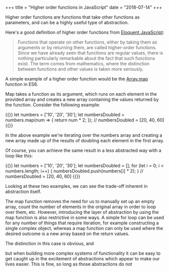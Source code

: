 +++
title = "Higher order functions in JavaScript"
date = "2018-07-14"
+++

Higher order functions are functions that take other functions as parameters, and can be a highly useful type of abstraction.

Here's a good definition of higher order functions from [Eloquent JavaScript](https://eloquentjavascript.net/05_higher_order.html):

>Functions that operate on other functions, either by taking them as arguments or by returning them, are called higher-order functions. Since we have already seen that functions are regular values, there is nothing particularly remarkable about the fact that such functions exist. The term comes from mathematics, where the distinction between functions and other values is taken more seriously.

A simple example of a higher order function would be the [Array.map](https://developer.mozilla.org/en-US/docs/Web/JavaScript/Reference/Global_Objects/Array/map) function in ES6.

Map takes a function as its argument, which runs on each element in the provided array and creates a new array containing the values returned by the function. Consider the following example:

{{<highlight js>}}
let numbers = ['10', '20', '30'];
let numbersDoubled = numbers.map(num => {
  return num * 2;
});
// numbersDoubled = [20, 40, 60]
{{</highlight>}}

In the above example we're iterating over the numbers array and creating a new array made up of the results of doubling each element in the first array.

Of course, you can achieve the same result in a less abstracted way with a loop like this:

{{<highlight js>}}
let numbers = ['10', '20', '30'];
let numbersDoubled = [];
for (let i = 0; i < numbers.length; i++) {
  numbersDoubled.push(numbers[i] * 2);
}
// numbersDoubled = [20, 40, 60]
{{</highlight>}}

Looking at these two examples, we can see the trade-off inherent in abstraction itself.

The map function removes the need for us to manually set up an empty array, count the number of elements in the original array in order to loop over them, etc. However, introducing the layer of abstraction by using the map function is also restrictive in some ways. A simple for loop can be used for any number of things that require iteration, for example constructing a single complex object, whereas a map function can only be used where the desired outcome is a new array based on the return values.

The distinction in this case is obvious, and

 but when building more complex systems of functionality it can be easy to get caught up in the excitement of abstractions which appear to make our lives easier. This is fine, so long as those abstractions do not

